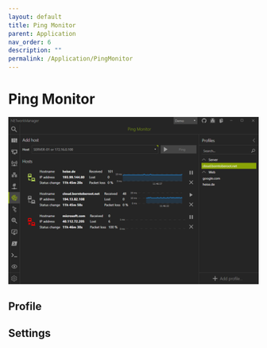 ```yaml
---
layout: default
title: Ping Monitor
parent: Application
nav_order: 6
description: ""
permalink: /Application/PingMonitor
---
```


# Ping Monitor

![PingMonitor](06_PingMonitor.png)

## Profile

## Settings